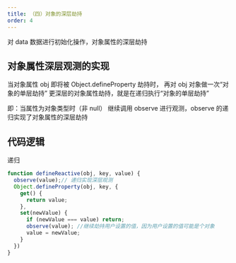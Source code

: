 ```yaml
---
title: （四）对象的深层劫持
order: 4
---
```


对 data 数据进行初始化操作，对象属性的深层劫持

<!-- more -->

## 对象属性深层观测的实现

当对象属性 obj 即将被 Object.defineProperty 劫持时，
再对 obj 对象做一次“对象的单层劫持”
更深层的对象属性劫持，就是在递归执行“对象的单层劫持”

即：当属性为对象类型时（非 null）
继续调用 observe 进行观测，observe 的递归实现了对象属性的深层劫持

## 代码逻辑

递归

```js
function defineReactive(obj, key, value) {
  observe(value);// 递归实现深层观测
  Object.defineProperty(obj, key, {
    get() {
      return value;
    },
    set(newValue) {
      if (newValue === value) return;
      observe(value); //继续劫持用户设置的值，因为用户设置的值可能是个对象
      value = newValue;
    }
  })
}
```
